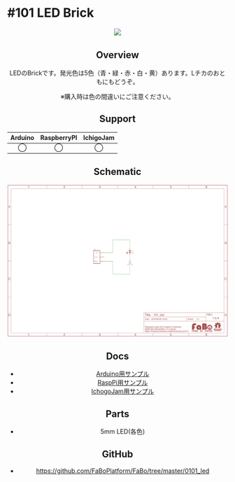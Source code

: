 # #101 LED Brick

<center>

![](./img/101_led.png)
<!--COLORME-->

## Overview
LEDのBrickです。発光色は5色（青・緑・赤・白・黄）あります。Lチカのおともにもどうぞ。

※購入時は色の間違いにご注意ください。

## Support
|Arduino|RaspberryPI|IchigoJam|
|:--:|:--:|:--:|
|◯|◯|◯|

## Schematic
![](./img/101_led_sch.png)

## Docs

* [Arduino用サンプル](http://docs.fabo.io/fabo/arduino/brick_analog/101_brick_analog_led.html)
* [RaspPi用サンプル](http://docs.fabo.io/fabo/rasppi/brick_analog/101_brick_analog_led.html)
* [IchogoJam用サンプル](http://docs.fabo.io/fabo/ichigojam/brick_analog/101_brick_analog_led.html)

## Parts
- 5mm LED(各色)

## GitHub
- https://github.com/FaBoPlatform/FaBo/tree/master/0101_led
